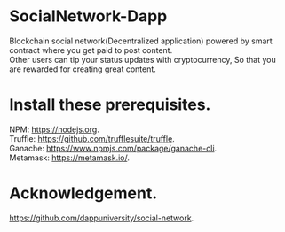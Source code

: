 # SocialNetwork-Dapp
Blockchain social network(Decentralized application) powered by smart contract where you get paid to post content.    
Other users can tip your status updates with cryptocurrency, So that you are rewarded for creating great content.  
  
# Install these prerequisites.   
NPM: https://nodejs.org.      
Truffle: https://github.com/trufflesuite/truffle.     
Ganache: https://www.npmjs.com/package/ganache-cli.    
Metamask: https://metamask.io/.    

# Acknowledgement. 
https://github.com/dappuniversity/social-network. 
   
     
